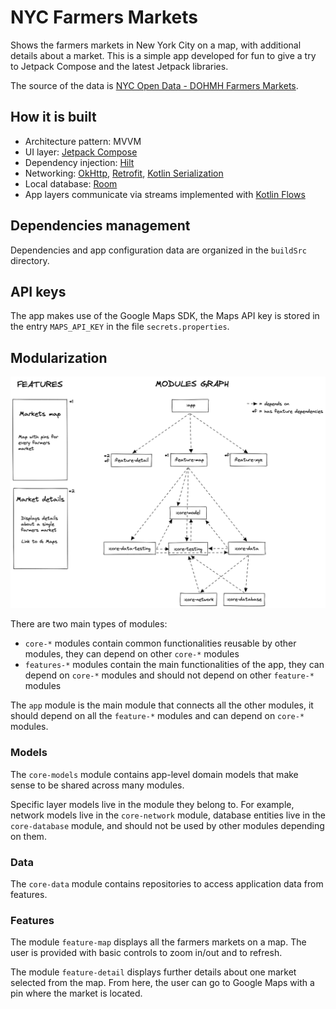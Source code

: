 # NYC Farmers Markets

Shows the farmers markets in New York City on a map, with additional details about a market. This 
is a simple app developed for fun to give a try to Jetpack Compose and the latest Jetpack libraries.

The source of the data is [NYC Open Data - DOHMH Farmers Markets](https://data.cityofnewyork.us/dataset/DOHMH-Farmers-Markets/8vwk-6iz2).

## How it is built

* Architecture pattern: MVVM
* UI layer: [Jetpack Compose](https://developer.android.com/jetpack/compose)
* Dependency injection: [Hilt](https://dagger.dev/hilt/)
* Networking: [OkHttp](https://square.github.io/okhttp/), [Retrofit](https://square.github.io/retrofit/),
[Kotlin Serialization](https://kotlinlang.org/docs/serialization.html)
* Local database: [Room](https://developer.android.com/training/data-storage/room)
* App layers communicate via streams implemented with [Kotlin Flows](https://developer.android.com/kotlin/flow)

## Dependencies management

Dependencies and app configuration data are organized in the `buildSrc` directory.

## API keys

The app makes use of the Google Maps SDK, the Maps API key is stored in the entry `MAPS_API_KEY`
in the file `secrets.properties`.

## Modularization

![Modularization graph](diagrams/images/modularization-graph.png "Modularization graph")

There are two main types of modules:

* `core-*` modules contain common functionalities reusable by other modules, they can depend on other
`core-*` modules
* `features-*` modules contain the main functionalities of the app, they can depend on `core-*` modules
and should not depend on other `feature-*` modules

The `app` module is the main module that connects all the other modules, it should depend on all the
`feature-*` modules and can depend on `core-*` modules.

### Models

The `core-models` module contains app-level domain models that make sense to be shared across many 
modules.

Specific layer models live in the module they belong to. For example, network models live in the 
`core-network` module, database entities live in the `core-database` module, and should not be 
used by other modules depending on them.

### Data

The `core-data` module contains repositories to access application data from features.

### Features

The module `feature-map` displays all the farmers markets on a map. The user is provided with
basic controls to zoom in/out and to refresh.

The module `feature-detail` displays further details about one market selected from the map.
From here, the user can go to Google Maps with a pin where the market is located.
